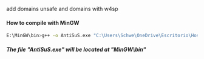 add domains unsafe and domains with w4sp

#### How to compile with MinGW

```bash
E:\MinGW\bin>g++ -o AntiSuS.exe "C:\Users\Schwe\OneDrive\Escritorio\HostsMod\main.cpp"
```

##### The file "AntiSuS.exe" will be located at "MinGW\bin"
